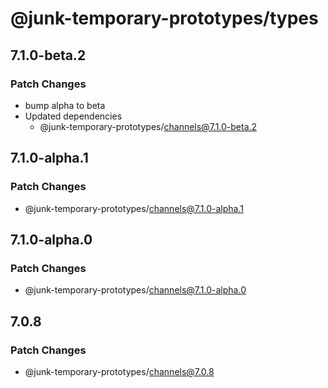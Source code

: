 # @junk-temporary-prototypes/types

## 7.1.0-beta.2

### Patch Changes

- bump alpha to beta
- Updated dependencies
  - @junk-temporary-prototypes/channels@7.1.0-beta.2

## 7.1.0-alpha.1

### Patch Changes

- @junk-temporary-prototypes/channels@7.1.0-alpha.1

## 7.1.0-alpha.0

### Patch Changes

- @junk-temporary-prototypes/channels@7.1.0-alpha.0

## 7.0.8

### Patch Changes

- @junk-temporary-prototypes/channels@7.0.8

